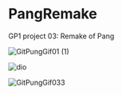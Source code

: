 # PangRemake
GP1 project 03: Remake of Pang


![GitPungGif01 (1)](https://github.com/gabevlogd/PangRemake/assets/72387126/e3c769ce-728f-4d5e-9ae9-69fdee30584a)


![dio](https://github.com/gabevlogd/PangRemake/assets/72387126/61c2465e-c96b-4494-83e6-e08319dc8ac6)


![GitPungGif033](https://github.com/gabevlogd/PangRemake/assets/72387126/f1ceb72f-cd71-4a1a-8a65-498daba578b3)
